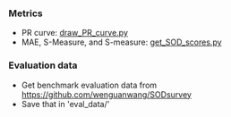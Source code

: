 
### Metrics
- PR curve: [draw_PR_curve.py](draw_PR_curve.py)
- MAE, S-Measure, and S-measure: [get_SOD_scores.py](get_SOD_scores.py)


### Evaluation data
- Get benchmark evaluation data from https://github.com/wenguanwang/SODsurvey
- Save that in 'eval_data/'



